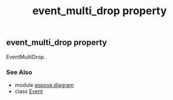 ﻿---
title: event_multi_drop property
second_title: Aspose.Diagram for Python via .NET API References
description: 
type: docs
weight: 60
url: /python-net/aspose.diagram/event/event_multi_drop/
is_root: false
---

## event_multi_drop property


EventMultiDrop.

### See Also
* module [aspose.diagram](../../)
* class [Event](/diagram/python-net/aspose.diagram/event)
